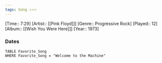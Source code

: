 ```yaml
---
tags: Song ⭐⭐⭐ 
---
```

[Time:: 7:29]
[Artist:: [[Pink Floyd]]]
[Genre:: Progressive Rock]
[Played:: 12]
[Album:: [[Wish You Were Here]]]
[Year:: 1973]
### Dates
````dataview
TABLE Favorite_Song
WHERE Favorite_Song = "Welcome to the Machine"
````
